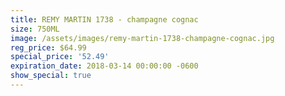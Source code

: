 ```yaml
---
title: REMY MARTIN 1738 - champagne cognac
size: 750ML
image: /assets/images/remy-martin-1738-champagne-cognac.jpg
reg_price: $64.99
special_price: '52.49'
expiration_date: 2018-03-14 00:00:00 -0600
show_special: true
---
```


